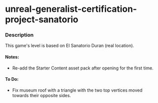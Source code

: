# unreal-generalist-certification-project-sanatorio

### Description

This game's level is based on El Sanatorio Duran (real location).

#### Notes:

- Re-add the Starter Content asset pack after opening for the first time.

#### To Do:
- Fix museum roof with a triangle with the two top vertices moved towards their opposite sides.
